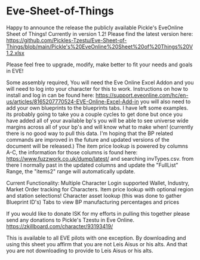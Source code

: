 # Eve-Sheet-of-Things
Happy to announce the release the publicly available Pickle's EveOnline Sheet of Things! Currently in version 1.2! Please find the latest version here: https://github.com/Pickles-Tzestu/Eve-Sheet-of-Things/blob/main/Pickle's%20EveOnline%20Sheet%20of%20Things%20V1.2.xlsx

Please feel free to upgrade, modify, make better to fit your needs and goals in EVE!

Some assembly required, You will need the Eve Online Excel Addon and you will need to log into your character for this to work. Instructions on how to install and log in can be found here: https://support.eveonline.com/hc/en-us/articles/8165207770524-EVE-Online-Excel-Add-in
you will also need to add your own blueprints to the blueprints tabs. I have left some examples. its probably going to take you a couple cycles to get done but once you have added all of your available bp's you will be able to see universe wide margins across all of your bp's and will know what to make when! (currently there is no good way to pull this data. I'm hoping that the BP related commands are improved in the future and updated versions of the document will be released.)
The item price lookup is powered by columns A-C, the information for those columns is found here: https://www.fuzzwork.co.uk/dump/latest/ and searching invTypes.csv. from there I normally past in the updated columns and update the "FullList" Range, the "items2" range will automatically update.

Current Functionality:
Multiple Character Login supported
Wallet, Industry, Market Order tracking for Characters.
Item price lookup with optional region and station selections!
Character asset lookup (this was done to gather Blueprint ID's) 
Tabs to view BP manufacturing percentages and prices

If you would like to donate ISK for my efforts in pulling this together please send any donations to Pickle's Tzestu in Eve Online. https://zkillboard.com/character/93193419/

This is available to all EVE pilots with one exception. 
By downloading and using this sheet you affirm that you are not Leis Aisus or his alts. And that you are not downloading to provide to Leis Aisus or his alts.

